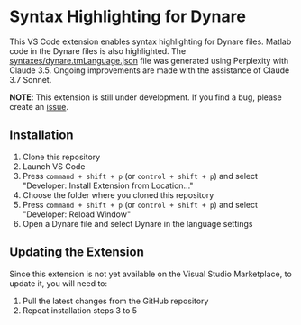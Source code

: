 # Syntax Highlighting for Dynare

This VS Code extension enables syntax highlighting for Dynare files.
Matlab code in the Dynare files is also highlighted.
The [syntaxes/dynare.tmLanguage.json](syntaxes/dynare.tmLanguage.json) file
was generated using Perplexity with Claude 3.5.
Ongoing improvements are made with the assistance of Claude 3.7 Sonnet.

**NOTE**: This extension is still under development.
If you find a bug,
please create an [issue](https://github.com/shihhsuanhsu/vscode-dynare-syntax/issues).

## Installation

1. Clone this repository
2. Launch VS Code
3. Press `command + shift + p` (or `control + shift + p`) and
   select "Developer: Install Extension from Location..."
4. Choose the folder where you cloned this repository
5. Press `command + shift + p` (or `control + shift + p`) and
   select "Developer: Reload Window"
6. Open a Dynare file and select Dynare in the language settings

## Updating the Extension

Since this extension is not yet available on the Visual Studio Marketplace,
to update it, you will need to:

1. Pull the latest changes from the GitHub repository
2. Repeat installation steps 3 to 5
